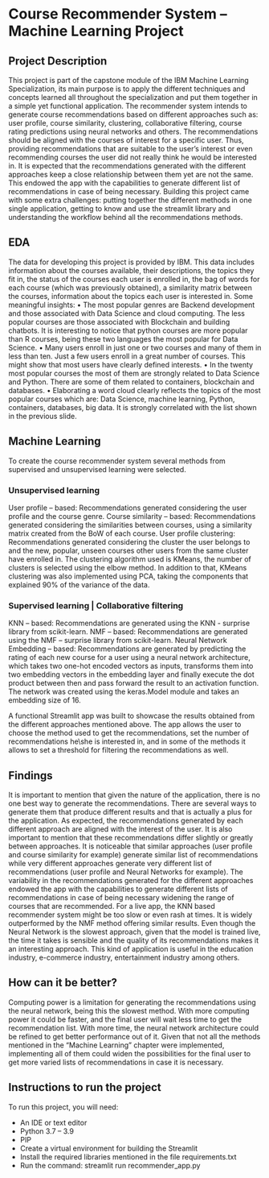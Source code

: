 # Course Recommender System – Machine Learning Project
## Project Description
This project is part of the capstone module of the IBM Machine Learning Specialization, its main purpose is to apply the different techniques and concepts learned all throughout the specialization and put them together in a simple yet functional application.
The recommender system intends to generate course recommendations based on different approaches such as: user profile, course similarity, clustering, collaborative filtering, course rating predictions using neural networks and others. The recommendations should be aligned with the courses of interest for a specific user. Thus, providing recommendations that are suitable to the user’s interest or even recommending courses the user did not really think he would be interested in.
It is expected that the recommendations generated with the different approaches keep a close relationship between them yet are not the same. This endowed the app with the capabilities to generate different list of recommendations in case of being necessary.
Building this project came with some extra challenges: putting together the different methods in one single application, getting to know and use the streamlit library and understanding the workflow behind all the recommendations methods.

## EDA
The data for developing this project is provided by IBM. This data includes information about the courses available, their descriptions, the topics they fit in, the status of the courses each user is enrolled in, the bag of words for each course (which was previously obtained), a similarity matrix between the courses, information about the topics each user is interested in.
Some meaningful insights:
•	The most popular genres are Backend development and those associated with Data Science and cloud computing. The less popular courses are those associated with Blockchain and building chatbots.
It is interesting to notice that python courses are more popular than R courses, being these two languages the most popular for Data Science.
•	Many users enroll in just one or two courses and many of them in less than ten. Just a few users enroll in a great number of courses. This might show that most users have clearly defined interests.
•	In the twenty most popular courses the most of them are strongly related to Data Science and Python. There are some of them related to containers, blockchain and databases.
•	Elaborating a word cloud clearly reflects the topics of the most popular courses which are: Data Science, machine learning, Python, containers, databases, big data. It is strongly correlated with the list shown in the previous slide.



## Machine Learning
To create the course recommender system several methods from supervised and unsupervised learning were selected.

### Unsupervised learning
User profile – based: Recommendations generated considering the user profile and the course genre.
Course similarity – based: Recommendations generated considering the similarities between courses, using a similarity matrix created from the BoW of each course.
User profile clustering: Recommendations generated considering the cluster the user belongs to and the new, popular, unseen courses other users from the same cluster have enrolled in. The clustering algorithm used is KMeans, the number of clusters is selected using the elbow method. In addition to that, KMeans clustering was also implemented using PCA, taking the components that explained 90% of the variance of the data.

### Supervised learning | Collaborative filtering
KNN – based: Recommendations are generated using the KNN - surprise library from scikit-learn.
NMF – based: Recommendations are generated using the NMF – surprise library from scikit-learn.
Neural Network Embedding – based: Recommendations are generated by predicting the rating of each new course for a user using a neural network architecture, which takes two one-hot encoded vectors as inputs, transforms them into two embedding vectors in the embedding layer and finally execute the dot product between then and pass forward the result to an activation function. The network was created using the keras.Model module and takes an embedding size of 16.

A functional Streamlit app was built to showcase the results obtained from the different approaches mentioned above. The app allows the user to choose the method used to get the recommendations, set the number of recommendations he\she is interested in, and in some of the methods it allows to set a threshold for filtering the recommendations as well. 

## Findings
It is important to mention that given the nature of the application, there is no one best way to generate the recommendations. There are several ways to generate them that produce different results and that is actually a plus for the application.
As expected, the recommendations generated by each different approach are aligned with the interest of the user. It is also important to mention that these recommendations differ slightly or greatly between approaches.
It is noticeable that similar approaches (user profile and course similarity for example) generate similar list of recommendations while very different approaches generate very different list of recommendations (user profile and Neural Networks for example).
The variability in the recommendations generated for the different approaches endowed the app with the capabilities to generate different lists of recommendations in case of being necessary widening the range of courses that are recommended.
For a live app, the KNN based recommender system might be too slow or even rash at times. It is widely outperformed by the NMF method offering similar results.
Even though the Neural Network is the slowest approach, given that the model is trained live, the time it takes is sensible and the quality of its recommendations makes it an interesting approach.
This kind of application is useful in the education industry, e-commerce industry, entertainment industry among others.

## How can it be better?
Computing power is a limitation for generating the recommendations using the neural network, being this the slowest method. With more computing power it could be faster, and the final user will wait less time to get the recommendation list.
With more time, the neural network architecture could be refined to get better performance out of it.
Given that not all the methods mentioned in the “Machine Learning” chapter were implemented, implementing all of them could widen the possibilities for the final user to get more varied lists of recommendations in case it is necessary.

## Instructions to run the project
To run this project, you will need:
* An IDE or text editor
*	Python 3.7 – 3.9
*	PIP
*	Create a virtual environment for building the Streamlit
*	Install the required libraries mentioned in the file requirements.txt
*	Run the command: streamlit run recommender_app.py
